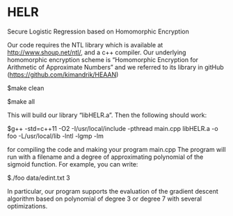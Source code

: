 # HELR
Secure Logistic Regression based on Homomorphic Encryption

Our code requires the NTL library which is available at http://www.shoup.net/ntl/, and a c++ compiler. 
Our underlying homomorphic encryption scheme is “Homomorphic Encryption for Arithmetic of Approximate Numbers” 
and we referred to its library in gitHub (https://github.com/kimandrik/HEAAN)

  $make clean
  
  $make all

This will build our library “libHELR.a”. Then the following should work:

  $g++ -std=c++11 -O2 -I/usr/local/include -pthread main.cpp libHELR.a  -o foo -L/usr/local/lib -lntl -lgmp -lm

for compiling the code and making your program main.cpp
The program will run with a filename and a degree of approximating polynomial of the sigmoid function.
For example, you can write:

  $./foo data/edint.txt 3 

In particular, our program supports the evaluation of the gradient descent algorithm based on polynomial of degree 3 or degree 7 with several optimizations.
